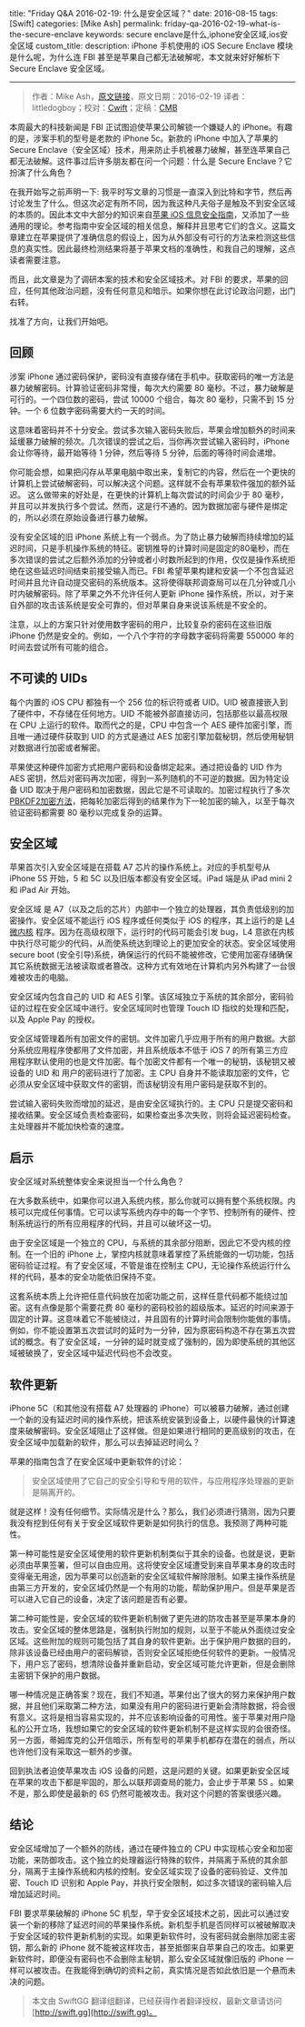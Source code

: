 title: "Friday Q&A 2016-02-19: 什么是安全区域？"
date: 2016-08-15
tags: [Swift]
categories: [Mike Ash]
permalink: friday-qa-2016-02-19-what-is-the-secure-enclave
keywords: secure enclave是什么,iphone安全区域,ios安全区域
custom_title: 
description: iPhone 手机使用的 iOS Secure Enclave 模块是什么呢，为什么连 FBI 甚至是苹果自己都无法破解呢，本文就来好好解析下 Secure Enclave 安全区域。

---
> 作者：Mike Ash，[原文链接](https://www.mikeash.com/pyblog/friday-qa-2016-02-19-what-is-the-secure-enclave.html)，原文日期：2016-02-19
> 译者：littledogboy；校对：[Cwift](http://weibo.com/277195544)；定稿：[CMB](https://github.com/chenmingbiao)
  







<!--此处开始正文-->

本周最大的科技新闻是 FBI 正试图迫使苹果公司解锁一个嫌疑人的 iPhone。有趣的是，涉案手机的型号是老款的 iPhone 5c。新款的 iPhone 中加入了苹果的 Secure Enclave（安全区域）技术，用来防止手机被暴力破解，甚至连苹果自己都无法破解。这件事过后许多朋友都在问一个问题：什么是 Secure Enclave？它扮演了什么角色？

在我开始写之前声明一下: 我平时写文章的习惯是一直深入到比特和字节，然后再讨论发生了什么。但这次必定有所不同，因为我这种凡夫俗子是触及不到安全区域的本质的。因此本文中大部分的知识来自[苹果 iOS 信息安全指南](https://www.apple.com/business/docs/iOS_Security_Guide.pdf)，又添加了一些通用的理论。参考指南中安全区域的相关信息，解释并且思考它们的含义。这篇文章建立在苹果提供了准确信息的假设上，因为从外部没有可行的方法来检测这些信息的真实性。因此最终检测结果将基于苹果文档的准确性，和我自己的理解，这点读者需要注意。

而且，此文章是为了调研本案的技术和安全区域技术。对 FBI 的要求，苹果的回应，任何其他政治问题，没有任何意见和暗示。如果你想在此讨论政治问题，出门右转。

找准了方向，让我们开始吧。

<!--more-->

## 回顾

涉案 iPhone 通过密码保护，密码没有直接存储在手机中。获取密码的唯一方法是暴力破解密码。计算验证密码非常慢，每次大约需要 80 毫秒。不过，暴力破解是可行的。一个四位数的密码，尝试 10000 个组合，每次 80 毫秒，只需不到 15 分钟。一个 6 位数字密码需要大约一天的时间。

这意味着密码并不十分安全。尝试多次输入密码失败后，苹果会增加额外的时间来延缓暴力破解的频次。几次错误的尝试之后，当你再次尝试输入密码时，iPhone 会让你等待，最开始等待 1 分钟，然后等待 5 分钟，后面的等待时间会递增。

你可能会想，如果把闪存从苹果电脑中取出来，复制它的内容，然后在一个更快的计算机上尝试破解密码，可以解决这个问题。这样就不会有苹果软件强加的额外延迟。 这么做带来的好处是，在更快的计算机上每次尝试的时间会少于 80 毫秒，并且可以并发执行多个尝试。然而，这是行不通的。因为数据加密与硬件是绑定的，所以必须在原始设备进行暴力破解。

没有安全区域的旧 iPhone 系统上有一个弱点。为了防止暴力破解而持续增加的延迟时间，只是手机操作系统的特征。密钥推导的计算时间是固定的80毫秒，而在多次错误的尝试之后额外添加的分钟或者小时数所起到的作用，仅仅是操作系统拒绝在这些延迟时间结束前接受输入而已。FBI 希望苹果构建和安装一个不包含延迟时间并且允许自动提交密码的系统版本。这将使得联邦调查局可以在几分钟或几小时内破解密码。除了苹果之外不允许任何人更新 iPhone 操作系统，所以，对于来自外部的攻击该系统是安全可靠的，但对苹果自身来说该系统是不安全的。

注意，以上的方案只针对使用数字密码的用户，比较复杂的密码在这些旧版 iPhone 仍然是安全的。例如，一个八个字符的字母数字密码将需要 550000 年的时间去尝试所有可能的组合。

## 不可读的 UIDs

每个内置的 iOS CPU 都独有一个 256 位的标识符或者 UID。UID 被直接嵌入到了硬件中，不存储在任何地方。UID 不能被外部直接访问，包括那些以最高权限在 CPU 上运行的软件。取而代之的是，CPU 中包含一个 AES 硬件加密引擎，而且唯一通过硬件获取到 UID 的方式是通过 AES 加密引擎加载秘钥，然后使用秘钥对数据进行加密或者解密。

苹果使这种硬件加密方式把用户密码和设备绑定起来。通过把设备的 UID 作为 AES 密钥，然后对密码再次加密，得到一系列随机的不可逆的数据。因为特定设备 UID 取决于用户密码和加密数据，因此它是不可读取的。加密过程执行了多次 [PBKDF2加密方法](https://en.wikipedia.org/wiki/PBKDF2)，把每轮加密后得到的结果作为下一轮加密的输入，以至于每次验证密码都需要 80 毫秒以完成复杂的运算。

## 安全区域

苹果首次引入安全区域是在搭载 A7 芯片的操作系统上。对应的手机型号从 iPhone 5S 开始，5 和 5C 以及旧版本都没有安全区域。iPad 端是从 iPad mini 2 和 iPad Air 开始。

安全区域 是 A7（以及之后的芯片）内部中一个独立的处理器，其负责低级别的加密操作。安全区域不能运行 iOS 程序或任何类似于 iOS 的程序，其上运行的是 [L4微内核](https://en.wikipedia.org/wiki/L4_microkernel_family) 程序。因为在高级权限下，运行时的代码可能会引发 bug，L4 意欲在内核中执行尽可能少的代码，从而使系统达到理论上的更加安全的状态。安全区域使用 secure boot (安全引导)系统，确保运行的代码不能被修改，它使用加密存储确保其它系统数据无法被读取或者篡改。这种方式有效地在计算机内另外构建了一台很难被攻击的电脑。

安全区域内包含自己的 UID 和 AES 引擎。该区域独立于系统的其余部分，密码验证的过程在安全区域中进行。安全区域同时也管理 Touch ID 指纹的处理和匹配，以及 Apple Pay 的授权。

安全区域管理着所有加密文件的密钥。文件加密几乎应用于所有的用户数据。大部分系统应用程序使都用了文件加密，并且系统版本不低于 iOS 7 的所有第三方应用程序默认使用的也是文件加密。每个加密文件都有一个唯一的秘钥，该秘钥又被设备的 UID 和 用户的密码进行了加密。主 CPU 自身并不能读取加密的文件，它必须从安全区域中获取文件的密钥，而该秘钥没有用户密码是获取不到的。

尝试输入密码失败而增加的延迟，是由安全区域执行的。主 CPU 只是提交密码和接收结果。安全区域负责检查密码，如果检查出多次失败，则将会延迟密码检查。主处理器并不能加快检查的速度。

## 启示

安全区域对系统整体安全来说担当一个什么角色？

在大多数系统中，如果你可以进入系统内核，那么你就可以拥有整个系统权限。内核可以完成任何事情。它可以读写系统内存中的每一个字节、控制所有的硬件、控制系统运行的所有应用程序的代码，并且可以破坏这一切。

由于安全区域是一个独立的 CPU，与系统的其余部分阻断，因此它不受内核的控制。在一个旧的 iPhone 上，掌控内核就意味着掌控了系统能做的一切功能，包括密码验证过程。有了安全区域，不管是谁在控制主 CPU，无论操作系统运行什么样的代码，基本的安全功能依旧保持不变。

这套系统本质上允许把任意代码放在加密功能之前，这样任意代码都不能绕过加密。这有点像是那个需要花费 80 毫秒的密码校验的超级版本。延迟的时间来源于固定的计算。这意味着它不能被绕过，并且固有的计算时间会限制你能做的事情。例如，你不能设置第五次尝试时的延时为一分钟，因为原密码构造不存在第五次尝试的概念。有了安全区域，一分钟的延时就变成了强制的，因为即使系统的其他区域被破换了，安全区域中延迟代码也不会改变。

## 软件更新

iPhone 5C（和其他没有搭载 A7 处理器的 iPhone）可以被暴力破解，通过创建一个新的没有延迟时间的操作系统，把该系统安装到设备上，以硬件最快的计算速度来破解密码。安全区域阻止了这样做。但是如果进行相同的更高级别的攻击，在安全区域中加载新的软件，那么可以去掉延迟时间么？

苹果的指南包含了在安全区域中更新软件的讨论：

> 安全区域使用了它自己的安全引导和专用的软件，与应用程序处理器的更新是隔离开的。

就是这样！没有任何细节。实际情况是什么？那么，我们必须进行猜测，因为只要我没有挖到任何有关于安全区域软件更新是如何执行的信息。我预测了两种可能性。

第一种可能性是安全区域使用的软件更新机制类似于其余的设备。也就是说，更新必须由苹果签署，但可以自由应用。这将使安全区域遭受到来自苹果本身的攻击时变得毫无用途，因为苹果可以创造新的安全区域软件解除限制。如果主操作系统是由第三方开发的，安全区域仍然是一个有用的功能，帮助保护用户。但是苹果是否可以进入它自己的设备，决定了该问题是否有必要。

第二种可能性是，安全区域的软件更新机制做了更先进的防攻击甚至是苹果本身的攻击。安全区域的整体思路是，强制执行附加的规则，以至于不能从外面绕过安全区域。这些附加的规则可能包括了其自身的软件更新。出于保护用户数据的目的，除非该设备已经由用户的密码解锁，否则安全区域拒绝任何软件的更新。一般情况下，用户忘了密码，想清除设备并重新启动，安全区域可能允许更新，但是会删除主密钥下保护的用户数据。

哪一种情况是正确答案？现在，我们不知道。苹果付出了很大的努力来保护用户数据，并且他们采取第二种方法，如果没有用户的密码进行更新会清除数据，将会很有意义。这将是相当容易实现的，并不应该影响设备的可用性。鉴于苹果对用户隐私的公开立场，我想如果它的安全区域的软件更新机制不是这样实现的会很奇怪。另一方面，蒂姆库克的公开信暗示，所有型号的苹果手机都存在潜在的弱点，所以也许他们没有采取这一额外的步骤。

回到执法者迫使苹果攻击 iOS 设备的问题，这是问题的关键。如果更新安全区域在苹果的攻击下都是牢固的，那么以联邦调查局的能力，会止步于苹果 5S 。如果不是，那么即使是最新的 6S 仍然可能被攻击。我对这个问题的答案很感兴趣。

## 结论

安全区域增加了一个额外的防线，通过在硬件独立的 CPU 中实现核心安全和加密功能，来防御攻击。这个独立的处理器运行特殊的软件，并隔离于系统的其余部分，隔离于主操作系统和内核的控制。安全区域实现了设备的密码验证、文件加密、Touch ID 识别和  Apple Pay，并执行安全限制，如过多次错误的密码输入后增加延迟时间。

FBI 要求苹果破解的 iPhone 5C 机型，早于安全区域技术之前，因此可以通过安装一个新的移除了延迟时间的苹果操作系统。新机型手机是否同样可以被破解取决于安全区域的软件更新机制的实现。如果更新软件时，没有密码就会删除加密主密钥，那么新的 iPhone 就不能被这样攻击，甚至抵御来自苹果自己的攻击。如果更新软件时，即便没有密码也不会删除主秘钥，那么安全区域就像旧版的 iPhone 一样可以被攻击。在我能得到确切的资料之前，真实情况是否如此依旧是一个悬而未决的问题。


> 本文由 SwiftGG 翻译组翻译，已经获得作者翻译授权，最新文章请访问 [http://swift.gg](http://swift.gg)。